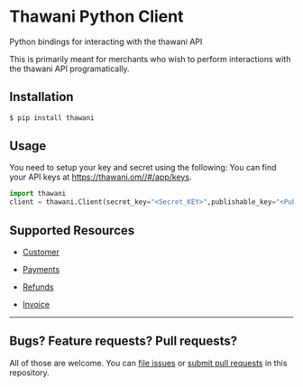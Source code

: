 # Thawani Python Client


Python bindings for interacting with the thawani API

This is primarily meant for merchants who wish to perform interactions with the thawani API programatically.

## Installation

```sh
$ pip install thawani
```

## Usage

You need to setup your key and secret using the following:
You can find your API keys at <https://thawani.om//#/app/keys>.

```py
import thawani
client = thawani.Client(secret_key="<Secret_KEY>",publishable_key="<Publishable_KEY>")
```



## Supported Resources


- [Customer](documents/customer.md)

- [Payments](documents/payment.md)

- [Refunds](documents/refund.md)

- [Invoice](documents/invoice.md)









---

## Bugs? Feature requests? Pull requests?

All of those are welcome. You can [file issues][issues] or [submit pull requests][pulls] in this repository.

[issues]: https://github.com/muradlansa/thawani-python/issues
[pulls]: https://github.com/muradlansa/thawani-python/pulls
